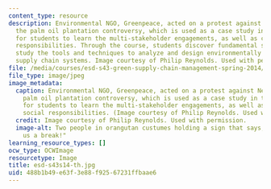 ```yaml
---
content_type: resource
description: Environmental NGO, Greenpeace, acted on a protest against Nestle over
  the palm oil plantation controversy, which is used as a case study in this course
  for students to learn the multi-stakeholder engagements, as well as corporate social
  responsibilities. Through the course, students discover fundamental strategies and
  study the tools and techniques to analyze and design environmentally sustainable
  supply chain systems. Image courtesy of Philip Reynolds. Used with permission.
file: /media/courses/esd-s43-green-supply-chain-management-spring-2014/488b1b49e63f3e88f92567231ffbaae6_esd-s43s14-th.jpg
file_type: image/jpeg
image_metadata:
  caption: Environmental NGO, Greenpeace, acted on a protest against Nestle over the
    palm oil plantation controversy, which is used as a case study in this course
    for students to learn the multi-stakeholder engagements, as well as corporate
    social responsibilities. (Image courtesy of Philip Reynolds. Used with permission.)
  credit: Image courtesy of Philip Reynolds. Used with permission.
  image-alt: Two people in orangutan custumes holding a sign that says, "Nestle, Give
    us a break!"
learning_resource_types: []
ocw_type: OCWImage
resourcetype: Image
title: esd-s43s14-th.jpg
uid: 488b1b49-e63f-3e88-f925-67231ffbaae6
---
```

